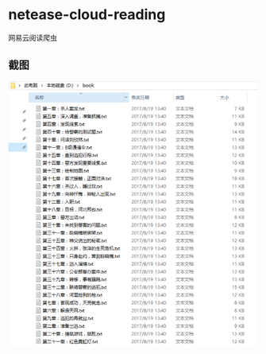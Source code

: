 # netease-cloud-reading
网易云阅读爬虫

## 截图
![](https://raw.githubusercontent.com/junbaor/netease-cloud-reading/master/screenshot/1.png)